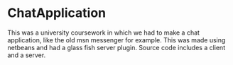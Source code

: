 # ChatApplication
This was a university coursework in which we had to make a chat application, like the old msn messenger for example. 
This was made using netbeans and had a glass fish server plugin. Source code includes a client and a server.

